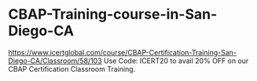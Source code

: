 # CBAP-Training-course-in-San-Diego-CA
https://www.icertglobal.com/course/CBAP-Certification-Training-San-Diego-CA/Classroom/58/103      Use Code: ICERT20 to avail 20% OFF on our CBAP Certification Classroom Training.
